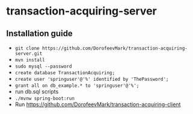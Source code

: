 # transaction-acquiring-server

## Installation guide
- `git clone https://github.com/DorofeevMark/transaction-acquiring-server.git`
- `mvn install`
- `sudo mysql --password`
- `create database TransactionAcquiring;`
- `create user 'springuser'@'%' identified by 'ThePassword';`
- `grant all on db_example.* to 'springuser'@'%';`
- run db.sql scripts
- `./mvnw spring-boot:run`
- Run https://github.com/DorofeevMark/transaction-acquiring-client
